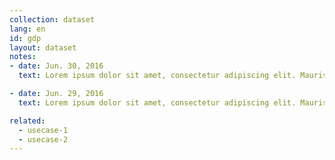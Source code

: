 ```yaml
---
collection: dataset
lang: en
id: gdp
layout: dataset
notes: 
- date: Jun. 30, 2016
  text: Lorem ipsum dolor sit amet, consectetur adipiscing elit. Mauris fermentum massa eget odio elementum, ac ultricies dolor tincidunt. Nulla eu leo a tortor aliquet eleifend. Aliquam eu magna vitae nisl porttitor consectetur vel ut quam. Phasellus magna augue, rutrum vitae vulputate eget, mattis eget ante. Nulla tincidunt, dolor vel imperdiet hendrerit, nisi odio viverra dolor, et condimentum justo ex et urna.

- date: Jun. 29, 2016
  text: Lorem ipsum dolor sit amet, consectetur adipiscing elit. Mauris fermentum massa eget odio elementum, ac ultricies dolor tincidunt. Nulla eu leo a tortor aliquet eleifend. Aliquam eu magna vitae nisl porttitor consectetur vel ut quam. Phasellus magna augue, rutrum vitae vulputate eget, mattis eget ante. Nulla tincidunt, dolor vel imperdiet hendrerit, nisi odio viverra dolor, et condimentum justo ex et urna.

related:
  - usecase-1
  - usecase-2
---
```

